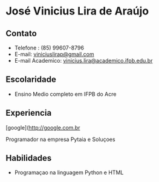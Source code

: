 #  José Vinicius Lira de Araújo 


##  Contato
* Telefone : (85) 99607-8796
* E-mail: viniciuslirap@gmail.com
* E-mail Academico: vinicius.lira@academico.ifpb.edu.br

## Escolaridade
* Ensino Medio completo em IFPB do Acre

## Experiencia 
[google](http://google.com.br

Programador na empresa  Pytaia e Soluçoes

## Habilidades

* Programaçao na linguagem Python e HTML
